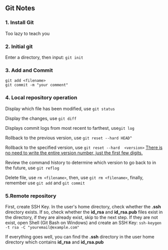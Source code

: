 ## Git Notes
### 1. Install Git
Too lazy to teach you
### 2. Initial git
Enter a directory, then input: `git init`
### 3. Add and Commit
`git add <filename>`  
`git commit -m "your comment"`
### 4. Local repository operation
Display which file has been modified, use `git status` 

Display the changes, use `git diff`

Displays commit logs from most recent to farthest, use`git log`

Rollback to the previous version, use `git reset --hard HEAD^`

Rollback to the specified version, use `git reset --hard 
<version>` <u>There is no need to write the entire version number, just the first few digits.</u>

Review the command history to determine which version to go back to in the future, use `git reflog`

Delete file, use `rm <filename>`, then, use `git rm <filename>`, finally, remember use `git add` and `git commit`

### 5.Remote repository
First, create SSH Key. In the user's home directory, check whether the **.ssh** directory exists. If so, check whether the **id_rsa** and **id_rsa.pub** files exist in the directory, if they are already exist, skip to the next step. If they are not exist, open Shell (Git Bash on Windows) and create an SSH Key: `ssh-keygen -t rsa -C "youremail@example.com"`

If everything goes well, you can find the **.ssh** directory in the user home directory which contains **id_rsa** and **id_rsa.pub**